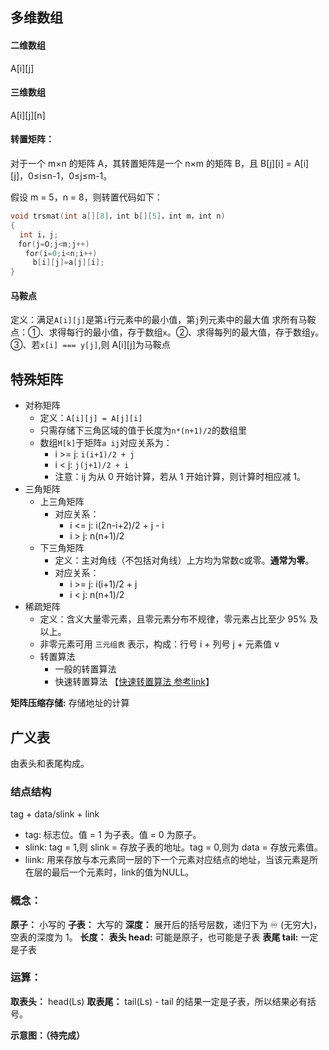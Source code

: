 ## 多维数组

#### 二维数组
A[i][j]

#### 三维数组
A[i][j][n]

#### 转置矩阵：
对于一个 m×n 的矩阵 A，其转置矩阵是一个 n×m 的矩阵 B，且 B[j][i] = A[i][j]，0≤i≤n-1，0≤j≤m-1。

假设 m = 5，n = 8，则转置代码如下：
```c++
void trsmat(int a[][8]，int b[][5]，int m，int n)
{ 
  int i，j;
　for(j=O;j<m;j++)
　　for(i=0;i<n;i++)
　　　b[i][j]=a[j][i];
}
```

#### 马鞍点
定义：满足`A[i][j]`是第`i`行元素中的最小值，第`j`列元素中的最大值
求所有马鞍点：①、求得每行的最小值，存于数组`x`。②、求得每列的最大值，存于数组`y`。③、若`x[i] === y[j]`,则 A[i][j]为马鞍点

## 特殊矩阵
* 对称矩阵
  * 定义：`A[i][j] = A[j][i]`
  * 只需存储下三角区域的值于长度为`n*(n+1)/2`的数组里
  * 数组`M[k]`于矩阵`a ij`对应关系为：
    * i >= j: `i(i+1)/2 + j` 
    * i < j: `j(j+1)/2 + i`
    * 注意：ij 为从 0 开始计算，若从 1 开始计算，则计算时相应减 1。
* 三角矩阵
  * 上三角矩阵
    * 对应关系：
      * i <= j: i(2n-i+2)/2 + j - i
      * i > j: n(n+1)/2
  * 下三角矩阵
    * 定义：主对角线（不包括对角线）上方均为常数c或零。**通常为零**。
    * 对应关系：
      * i >= j: i(i+1)/2 + j
      * i < j: n(n+1)/2
* 稀疏矩阵
  * 定义：含义大量零元素，且零元素分布不规律，零元素占比至少 95% 及以上。
  * 非零元素可用 `三元组表` 表示，构成：行号 i + 列号 j + 元素值 v
  * 转置算法
    * 一般的转置算法
    * 快速转置算法 【[快速转置算法 参考link](http://data.biancheng.net/view/16.html)】

**矩阵压缩存储:** 存储地址的计算

## 广义表
由表头和表尾构成。

### 结点结构
tag + data/slink + link
* tag: 标志位。值 = 1 为子表。值 = 0 为原子。
* slink: tag = 1,则 slink = 存放子表的地址。tag = 0,则为 data = 存放元素值。
* liink: 用来存放与本元素同一层的下一个元素对应结点的地址，当该元素是所在层的最后一个元素时，link的值为NULL。
### 概念：

**原子：** 小写的
**子表：** 大写的
**深度：** 展开后的括号层数，递归下为 ♾ (无穷大)，空表的深度为 1。
**长度：** 
**表头 head:** 可能是原子，也可能是子表
**表尾 tail:** 一定是子表

### 运算：

**取表头：** head(Ls)
**取表尾：** tail(Ls) - tail 的结果一定是子表，所以结果必有括号。

**示意图：（待完成）**